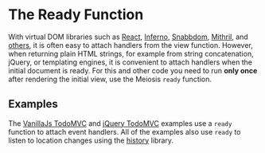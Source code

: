 # The Ready Function

With virtual DOM libraries such as [React](https://facebook.github.io/react), [Inferno](http://github.com/trueadm/inferno), [Snabbdom](https://github.com/paldepind/snabbdom), [Mithril](http://mithril.js.org), and [others](http://vdom-benchmark.github.io/vdom-benchmark/), it is often easy to attach handlers from the view function. However, when returning plain HTML strings, for example from string concatenation, jQuery, or templating engines, it is convenient to attach handlers when the initial document is ready. For this and other code you need to run **only once** after rendering the initial view, use the Meiosis `ready` function.

## Examples

The [VanillaJs TodoMVC](https://github.com/foxdonut/meiosis-examples/tree/v0.9.0/examples/todomvc/vanillajs) and [jQuery TodoMVC](https://github.com/foxdonut/meiosis-examples/tree/v0.9.0/examples/todomvc/jquery) examples use a `ready` function to attach event handlers. All of the examples also use `ready` to listen to location changes using the [history](https://github.com/ReactJSTraining/history) library.
